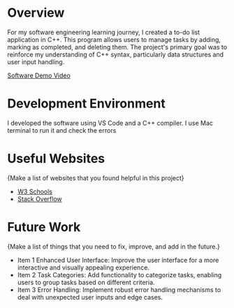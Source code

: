# Overview

For my software engineering learning journey, I created a to-do list application in C++. This program allows users to manage tasks by adding, marking as completed, and deleting them. The project's primary goal was to reinforce my understanding of C++ syntax, particularly data structures and user input handling.

[Software Demo Video](https://youtu.be/wF4xh0ps3KM)

# Development Environment

I developed the software using VS Code and a C++ compiler. I use Mac terminal to run it and check the errors

# Useful Websites

{Make a list of websites that you found helpful in this project}

- [W3 Schools](https://www.w3schools.com/cpp/)
- [Stack Overflow](https://stackoverflow.com/)

# Future Work

{Make a list of things that you need to fix, improve, and add in the future.}

- Item 1 Enhanced User Interface: Improve the user interface for a more interactive and visually appealing experience.
- Item 2 Task Categories: Add functionality to categorize tasks, enabling users to group tasks based on different criteria.
- Item 3 Error Handling: Implement robust error handling mechanisms to deal with unexpected user inputs and edge cases.